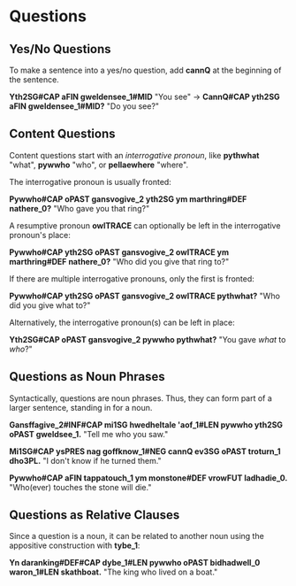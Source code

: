 # Questions

## Yes/No Questions

To make a sentence into a yes/no question, add __<x-out>cann<x-src>Q</x-src></x-out>__ at the beginning of the sentence.

__<x-out>Yth<x-src>2SG#CAP</x-src></x-out> <x-out>a<x-src>FIN</x-src></x-out> <x-out>gwelden<x-src>see_1#MID</x-src></x-out>__ "You see" &rarr; __<x-out>Cann<x-src>Q#CAP</x-src></x-out> <x-out>yth<x-src>2SG</x-src></x-out> <x-out>a<x-src>FIN</x-src></x-out> <x-out>gwelden<x-src>see_1#MID</x-src></x-out>?__ "Do you see?"

## Content Questions

Content questions start with an _interrogative pronoun_, like __<x-out>pyth<x-src>what</x-src></x-out>__ "what", __<x-out>pyw<x-src>who</x-src></x-out>__ "who", or __<x-out>pellae<x-src>where</x-src></x-out>__ "where".

The interrogative pronoun is usually fronted:

__<x-out>Pyw<x-src>who#CAP</x-src></x-out> <x-out>o<x-src>PAST</x-src></x-out> <x-out>gansvo<x-src>give_2</x-src></x-out> <x-out>yth<x-src>2SG</x-src></x-out> <x-out>ym marth<x-src>ring#DEF</x-src></x-out> <x-out>na<x-src>there_0</x-src></x-out>?__ "Who gave you that ring?"

A resumptive pronoun __<x-out>owl<x-src>TRACE</x-src></x-out>__ can optionally be left in the interrogative pronoun's place:

__<x-out>Pyw<x-src>who#CAP</x-src></x-out> <x-out>yth<x-src>2SG</x-src></x-out> <x-out>o<x-src>PAST</x-src></x-out> <x-out>gansvo<x-src>give_2</x-src></x-out> <x-out>owl<x-src>TRACE</x-src></x-out> <x-out>ym marth<x-src>ring#DEF</x-src></x-out> <x-out>na<x-src>there_0</x-src></x-out>?__ "Who did you give that ring to?"

If there are multiple interrogative pronouns, only the first is fronted:

__<x-out>Pyw<x-src>who#CAP</x-src></x-out> <x-out>yth<x-src>2SG</x-src></x-out> <x-out>o<x-src>PAST</x-src></x-out> <x-out>gansvo<x-src>give_2</x-src></x-out> <x-out>owl<x-src>TRACE</x-src></x-out> <x-out>pyth<x-src>what</x-src></x-out>?__ "Who did you give what to?"

Alternatively, the interrogative pronoun(s) can be left in place:

__<x-out>Yth<x-src>2SG#CAP</x-src></x-out> <x-out>o<x-src>PAST</x-src></x-out> <x-out>gansvo<x-src>give_2</x-src></x-out> <x-out>pyw<x-src>who</x-src></x-out> <x-out>pyth<x-src>what</x-src></x-out>?__ "You gave _what_ to _who_?"

## Questions as Noun Phrases

Syntactically, questions are noun phrases. Thus, they can form part of a larger sentence, standing in for a noun.

__<x-out>Gansffa<x-src>give_2#INF#CAP</x-src></x-out> <x-out>mi<x-src>1SG</x-src></x-out> <x-out>hwedhel<x-src>tale</x-src></x-out> <x-out>'a<x-src>of_1#LEN</x-src></x-out> <x-out>pyw<x-src>who</x-src></x-out> <x-out>yth<x-src>2SG</x-src></x-out> <x-out>o<x-src>PAST</x-src></x-out> <x-out>gweld<x-src>see_1</x-src></x-out>.__ "Tell me who you saw."

__<x-out>Mi<x-src>1SG#CAP</x-src></x-out> <x-out>ys<x-src>PRES</x-src></x-out> <x-out>nag goff<x-src>know_1#NEG</x-src></x-out> <x-out>cann<x-src>Q</x-src></x-out> <x-out>ev<x-src>3SG</x-src></x-out> <x-out>o<x-src>PAST</x-src></x-out> <x-out>tro<x-src>turn_1</x-src></x-out> <x-out>dho<x-src>3PL</x-src></x-out>.__ "I don't know if he turned them."

__<x-out>Pyw<x-src>who#CAP</x-src></x-out> <x-out>a<x-src>FIN</x-src></x-out> <x-out>tappa<x-src>touch_1</x-src></x-out> <x-out>ym mon<x-src>stone#DEF</x-src></x-out> <x-out>vrow<x-src>FUT</x-src></x-out> <x-out>ladha<x-src>die_0</x-src></x-out>.__ "Who(ever) touches the stone will die."

## Questions as Relative Clauses

Since a question is a noun, it can be related to another noun using the appositive construction with __<x-out>ty<x-src>be_1</x-src></x-out>__:

__<x-out>Yn daran<x-src>king#DEF#CAP</x-src></x-out> <x-out>dy<x-src>be_1#LEN</x-src></x-out> <x-out>pyw<x-src>who</x-src></x-out> <x-out>o<x-src>PAST</x-src></x-out> <x-out>bidha<x-src>dwell_0</x-src></x-out> <x-out>war<x-src>on_1#LEN</x-src></x-out> <x-out>skath<x-src>boat</x-src></x-out>.__ "The king who lived on a boat."